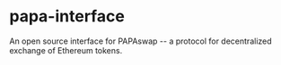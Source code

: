 # papa-interface
An open source interface for PAPAswap -- a protocol for decentralized exchange of Ethereum tokens.
